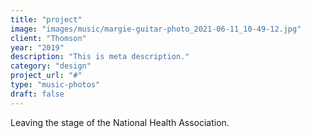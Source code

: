 ```yaml
---
title: "project"
image: "images/music/margie-guitar-photo_2021-06-11_10-49-12.jpg"
client: "Thomson"
year: "2019"
description: "This is meta description."
category: "design"
project_url: "#"
type: "music-photos"
draft: false
---
```


Leaving the stage of the National Health Association.
